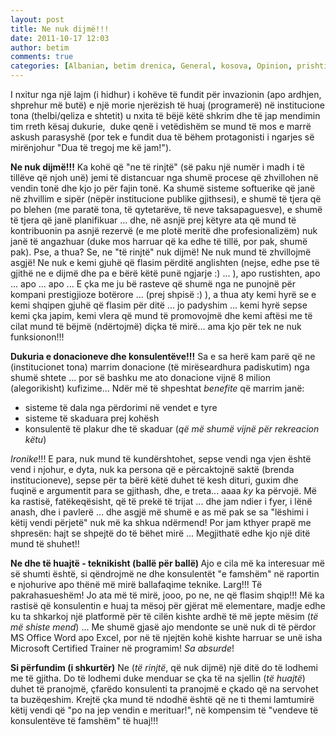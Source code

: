 ```yaml
---
layout: post
title: Ne nuk dijmë!!!
date: 2011-10-17 12:03
author: betim
comments: true
categories: [Albanian, betim drenica, General, kosova, Opinion, prishtina, Publication, shkenca kompjuterike, shqip]
---
```

I nxitur nga një lajm (i hidhur) i kohëve të fundit për invazionin (apo ardhjen, shprehur më butë) e një morie njerëzish të huaj (programerë) në institucione tona (thelbi/qeliza e shtetit) u nxita të bëjë këtë shkrim dhe të jap mendimin tim rreth kësaj dukurie,  duke qenë i vetëdishëm se mund të mos e marrë askush parasyshë (por tek e fundit dua të bëhem protagonisti i ngarjes së mirënjohur "Dua të tregoj me kë jam!").<!--more-->

<strong>Ne nuk dijmë!!!</strong>
Ka kohë që "ne të rinjtë" (së paku një numër i madh i të tillëve që njoh unë) jemi të distancuar nga shumë procese që zhvillohen në vendin tonë dhe kjo jo për fajin tonë. Ka shumë sisteme softuerike që janë në zhvillim e sipër (nëpër institucione publike gjithsesi), e shumë të tjera që po blehen (me paratë tona, të qytetarëve, të neve taksapaguesve), e shumë të tjera që janë planifikuar ... dhe, në asnjë prej këtyre ata që mund të kontribuonin pa asnjë rezervë (e me plotë meritë dhe profesionalizëm) nuk janë të angazhuar (duke mos harruar që ka edhe të tillë, por pak, shumë pak). Pse, a thua? Se, ne "të rinjtë" nuk dijmë! Ne nuk mund të zhvillojmë asgjë! Ne nuk e kemi gjuhë që flasim përditë anglishten (nejse, edhe pse të gjithë ne e dijmë dhe pa e bërë këtë punë ngjarje :) ... ), apo rustishten, apo ... apo ... apo ... E çka me ju bë rasteve që shumë nga ne punojnë për kompani prestigjioze botërore ... (prej shpisë :) ), a thua aty kemi hyrë se e kemi shqipen gjuhë që flasim për ditë ... jo padyshim ... kemi hyrë sepse kemi çka japim, kemi vlera që mund të promovojmë dhe kemi aftësi me të cilat mund të bëjmë (ndërtojmë) diçka të mirë... ama kjo për tek ne nuk funksionon!!!

<strong>Dukuria e donacioneve dhe konsulentëve!!!</strong>
Sa e sa herë kam parë që ne (institucionet tona) marrim donacione (të mirëseardhura padiskutim) nga shumë shtete ... por së bashku me ato donacione vijnë 8 milion (alegorikisht) kufizime... Ndër më të shpeshtat <em>benefite</em> që marrim janë:
<ul>
	<li>sisteme të dala nga përdorimi në vendet e tyre</li>
	<li>sisteme të skaduara prej kohësh</li>
	<li>konsulentë të plakur dhe të skaduar (<em>që më shumë vijnë për rekreacion këtu</em>)</li>
</ul>
<em>Ironike</em>!!! E para, nuk mund të kundërshtohet, sepse vendi nga vjen është vend i njohur, e dyta, nuk ka persona që e përcaktojnë saktë (brenda institucioneve), sepse për ta bërë këtë duhet të kesh dituri, guxim dhe fuqinë e argumentit para se gjithash, dhe, e treta... aaaa <em>ky</em> ka përvojë. Më ka rastisë, fatëkeqësisht, që të prekë të trijat ... dhe jam ndier i fyer, i lënë anash, dhe i pavlerë ... dhe asgjë më shumë e as më pak se sa "lëshimi i këtij vendi përjetë" nuk më ka shkua ndërmend! Por jam kthyer prapë me shpresën: hajt se shpejtë do të bëhet mirë ... Megjithatë edhe kjo një ditë mund të shuhet!!

<strong>Ne dhe të huajtë - teknikisht (ballë për ballë)
</strong>Ajo e cila më ka interesuar më së shumti është, si qëndrojmë ne dhe konsulentët "e famshëm" në raportin e njohurive apo thënë më mirë ballafaqime teknike. Larg!!! Të pakrahasueshëm! Jo ata më të mirë, jooo, po ne, ne që flasim shqip!!! Më ka rastisë që konsulentin e huaj ta mësoj për gjërat më elementare, madje edhe ku ta shkarkoj një platformë për të cilën kishte ardhë të më jepte mësim (<em>të më shiste mend</em>) ... Me shumë gjasë ajo mendonte se unë nuk di të përdor MS Office Word apo Excel, por në të njejtën kohë kishte harruar se unë isha Microsoft Certified Trainer në programim! <em>Sa absurde</em>!

<strong>Si përfundim (i shkurtër)</strong>
Ne (<em>të rinjtë</em>, që nuk dijmë) një ditë do të lodhemi me të gjitha. Do të lodhemi duke menduar se çka të na sjellin (<em>të huajtë</em>) duhet të pranojmë, çfarëdo konsulenti ta pranojmë e çkado që na servohet ta buzëqeshim. Krejtë çka mund të ndodhë është që ne ti themi lamtumirë këtij vendi që "po na jep vendin e merituar!", në kompensim të "vendeve të konsulentëve të famshëm" të huaj!!!
